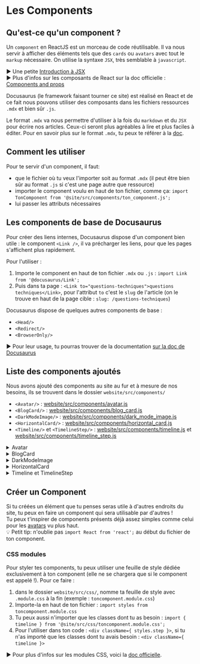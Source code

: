 # Les Components

## Qu'est-ce qu'un component ?

Un `component` en ReactJS est un morceau de code réutilisable. Il va nous servir à afficher des éléments tels que des `cards` ou `avatars` avec tout le `markup` nécessaire.
On utilise la syntaxe `JSX`, très semblable à `javascript`.

:arrow_forward: Une petite [Introduction à JSX](https://fr.reactjs.org/docs/introducing-jsx.html)  
:arrow_forward: Plus d'infos sur les composants de React sur la doc officielle : [Components and props](https://fr.reactjs.org/docs/components-and-props.html)

Docusaurus (le framework faisant tourner ce site) est réalisé en React et de ce fait nous pouvons utiliser des composants dans les fichiers ressources `.mdx` et bien sûr `.js`.

Le format `.mdx` va nous permettre d'utiliser à la fois du `markdown` et du `JSX` pour écrire nos articles. Ceux-ci seront plus agréables à lire et plus faciles à éditer.
Pour en savoir plus sur le format `.mdx`, tu peux te référer à la [doc](https://v2.docusaurus.io/docs/markdown-features/#embedding-react-components-with-mdx).

## Comment les utiliser

Pour te servir d'un component, il faut:
- que le fichier où tu veux l'importer soit au format `.mdx` (il peut être bien sûr au format `.js` si c'est une page autre que ressource)
- importer le component voulu en haut de ton fichier, comme ça: `import TonComponent from '@site/src/components/ton_component.js';`
- lui passer les attributs nécessaires

## Les components de base de Docusaurus

Pour créer des liens internes, Docusaurus dispose d'un component bien utile : le component `<Link />`, il va précharger les liens, pour que les pages s'affichent plus rapidement.

Pour l'utiliser : 
1. Importe le component en haut de ton fichier `.mdx` ou `.js` : `import Link from '@docusaurus/Link';`
2. Puis dans ta page : `<Link to="questions-techniques">questions techniques</Link>`, pour l'attribut `to` c'est le `slug` de l'article (on le trouve en haut de la page cible : `slug: /questions-techniques`)

Docusaurus dispose de quelques autres components de base :

* `<Head/>`
* `<Redirect/>`
* `<BrowserOnly/>`

:arrow_forward: Pour leur usage, tu pourras trouver de la documentation [sur la doc de Docusaurus](https://v2.docusaurus.io/docs/docusaurus-core#components)

## Liste des components ajoutés

Nous avons ajouté des components au site au fur et à mesure de nos besoins, ils se trouvent dans le dossier `website/src/components/`

* `<Avatar/>` : [website/src/components/avatar.js](website/src/components/avatar.js)
* `<BlogCard/>` : [website/src/components/blog_card.js](website/src/components/blog_card.js)
* `<DarkModeImage/>` : [website/src/components/dark_mode_image.js](website/src/components/dark_mode_image.js)
* `<HorizontalCard/>` : [website/src/components/horizontal_card.js](website/src/components/horizontal_card.js)
* `<Timeline/>` et `<TimelineStep/>` : [website/src/components/timeline.js](website/src/components/timeline.js) et [website/src/components/timeline_step.js](website/src/components/timeline_step.js)


<details>
  <summary>
    Avatar
  </summary>

<br/>

**Chemin d'accès** : [website/src/components/avatar.js](website/src/components/avatar.js)

**Description** : utilisé sur la page [S'entraîner aux tests](https://women-on-rails.github.io/ressources/docs/s-entrainer-aux-tests), il permet d'afficher une petite card avec un logo, un titre, et un lien : 

![Component Avatar](website/static/img/doc_components/component_avatar.png)

**Utilisation**

1. Importation en haut du fichier : `import Avatar from '@site/src/components/avatar.js';`
2. Exemple :

```jsx
<Avatar 
  src='/img/find_a_job/katas/deliver_ee.png'
  alt='Logo Deliver.ee'
  href='https://github.com/deliver-ee/challenges'
  title='Deliver.ee'
/>
```
</details>

<details>
  <summary>
    BlogCard
  </summary>

<br/>

**Chemin d'accès** : [website/src/components/blog_card.js](website/src/components/blog_card.js)

**Description** : utilisé sur la [page d'accueil du blog](https://women-on-rails.github.io/ressources/blog), il permet d'afficher une carte comprenant diverses informations : 

![Component BlogCard](website/static/img/doc_components/component_blog_card.png)

**Utilisation**

1. Importation en haut du fichier : `import BlogCard from '@site/src/components/blog_card.js';`
2. Exemple :

```jsx
<BlogCard
  link={
    "https://women-on-rails.github.io/ressources/blog/2020/10/18/update-contributing"
  }
  image={useBaseUrl("img/blog/article2.png")}
  imageAlt={"Mise à jour de la doc"}
  imageTitle={"Mise à jour de la doc"}
  title={"Mise à jour de la doc"}
  summary={
    "Le site profite de l'Hacktoberfest pour avoir ses premières contributions, vous trouverez ici toutes les informations pour contribuer !"
  }
  date={"18 octobre 2020"}
  author={"Juliette"}
  tag={"OPENSOURCE"}
/></BlogCard>
```
</details>

<details>
  <summary>
    DarkModeImage
  </summary>

<br/>

**Chemin d'accès** : [website/src/components/dark_mode_image.js](website/src/components/dark_mode_image.js)

**Description** : utilisé sur la page [À propos](https://women-on-rails.github.io/ressources/help), il permet d'utiliser une image différente pour le mode dark (ou inversement) si l'image est trop peu lisible dans ce mode, il te faudra donc 2 images : 

![Component DarkModeImage](website/static/img/doc_components/component_dark_mode_image.png)

**Utilisation**

1. Importation en haut du fichier : `import DarkModeImage from '@site/src/components/dark_mode_image.js';`
2. Exemple :

```jsx
<DarkModeImage 
  imgsrcdark="/img/slack_dark.png"
  imgsrclight="/img/slack.png"
  customclass="social-logo"
/>
```
</details>

<details>
  <summary>
    HorizontalCard
  </summary>

<br/>

**Chemin d'accès** : [website/src/components/horizontal_card.js](website/src/components/horizontal_card.js)

**Description** : utilisé sur la page [S'entraîner aux tests](https://women-on-rails.github.io/ressources/docs/s-entrainer-aux-tests), il permet d'afficher une carte horizontale comprenant une image, un lien, et une petite description: 

![Component HorizontalCard](website/static/img/doc_components/component_horizontal_card.png)

**Utilisation**

1. Importation en haut du fichier : `import HorizontalCard from '@site/src/components/horizontal_card.js';`
2. Exemple :

```jsx
  <HorizontalCard
    src='/img/find_a_job/katas/codewars.jpeg'
    alt='Logo Codewars'
    href='https://www.codewars.com/'
    title='Codewars'
    description="Sûrement le plus connu, tu peux aussi retrouver d'autres développeur.se.s que tu connais pour faire monter un peu la compétition. Chaque kata a un espace de discussion où tu peux commenter, aider ou être aidé.e."
  />
```
</details>

<details>
  <summary>
    Timeline et TimelineStep
  </summary>

<br/>

**Chemin d'accès** : [website/src/components/timeline.js](website/src/components/timeline.js) et [website/src/components/timeline_step.js](website/src/components/timeline_step.js)


**Description** : ces deux components sont à utiliser ensemble, on peut les voir sur la page [Le processus d'embauche](https://women-on-rails.github.io/ressources/docs/le-processus-d-embauche), il permettent de présenter une marche à suivre ou un processus avec des étapes : 

![Component HorizontalCard](website/static/img/doc_components/components_timeline.png)

**Utilisation**

1. Il te faudra importer 2 fichiers :
```jsx
import Timeline from '@site/src/components/timeline.js';
import TimelineStep from '@site/src/components/timeline_step.js';
```
2. Exemple :
Ici tu ne vas remplir que le titre dans les attributs du component `TimelineStep`, le contenu des étapes est à remplir entre les balises `<TimelineStep>` et `</TimelineStep>`, tu pourras ainsi inclure des liens ou tout d'autres éléments html. La numérotation se fait automatiquement grâce au CSS inclus dans la feuille de style [timeline](website/src/css/timeline.module.css).

```jsx
<Timeline>
  <TimelineStep title="L'entretien">
    Qu'il soit téléphonique, en visio-conférence ou face à face, c'est la première étape, l'occasion de faire connaissance avec le premier interlocuteur de la société. Au delà du bien connu "Racontez moi votre parcours", on pourra aussi te poser des <Link to="questions-techniques">questions techniques</Link>.
  </TimelineStep>

  <TimelineStep title="Le ou les tests techniques">
    La première étape passée, il faudra certainement faire un ou plusieurs tests techniques, mais pas de panique ! On a quelques ressources pour t'aider dans cette tâche qui est une magnifique occasion de s'améliorer et d'avoir des retours de ce qu'attendent les entreprises&nbsp;: <br />
    ➡️ <Link to="les-types-de-tests-techniques">Les différents types de tests techniques</Link><br />
    ➡️ <Link to="s-entrainer-aux-tests">S'entraîner aux tests</Link>
  </TimelineStep>
</Timeline>
```
</details>


## Créer un Component

  Si tu créées un élément que tu penses seras utile à d'autres endroits du site, tu peux en faire un component qui sera utilisable par d'autres !<br/>
  Tu peux t'inspirer de components présents déjà assez simples comme celui pour les [avatars](https://github.com/women-on-rails/ressources/blob/master/website/src/components/avatar.js) vu plus haut.</br>
:bulb: Petit tip: n'oublie pas `import React from 'react';` au début du fichier de ton component.
</details>


### CSS modules

Pour styler tes components, tu peux utiliser une feuille de style dédiée exclusivement à ton component (elle ne se chargera que si le component est appelé !).
Pour ce faire :
1. dans le dossier `website/src/css/`, nomme ta feuille de style avec `.module.css` à la fin (exemple : `toncomponent.module.css`)
2. Importe-la en haut de ton fichier : `import styles from toncomponent.module.css`
3. Tu peux aussi n'importer que les classes dont tu as besoin : `import { timeline } from '@site/src/css/toncomponent.module.css';`
4. Pour l'utiliser dans ton code : `<div className={ styles.step }>`, si tu n'as importé que les classes dont tu avais besoin : `<div className={ timeline }>`

:arrow_forward: Pour plus d'infos sur les modules CSS, voici la [doc officielle](https://v2.docusaurus.io/docs/styling-layout/#css-modules).
